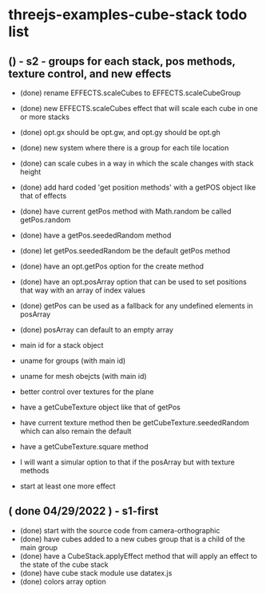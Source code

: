 # threejs-examples-cube-stack todo list

## () - s2 - groups for each stack, pos methods, texture control, and new effects
* (done) rename EFFECTS.scaleCubes to EFFECTS.scaleCubeGroup
* (done) new EFFECTS.scaleCubes effect that will scale each cube in one or more stacks
* (done) opt.gx should be opt.gw, and opt.gy should be opt.gh
* (done) new system where there is a group for each tile location
* (done) can scale cubes in a way in which the scale changes with stack height
* (done) add hard coded 'get position methods' with a getPOS object like that of effects
* (done) have current getPos method with Math.random be called getPos.random
* (done) have a getPos.seededRandom method
* (done) let getPos.seededRandom be the default getPos method
* (done) have an opt.getPos option for the create method
* (done) have an opt.posArray option that can be used to set positions that way with an array of index values
* (done) getPos can be used as a fallback for any undefined elements in posArray
* (done) posArray can default to an empty array

* main id for a stack object
* uname for groups (with main id)
* uname for mesh obejcts (with main id)

* better control over textures for the plane
* have a getCubeTexture object like that of getPos
* have current texture method then be getCubeTexture.seededRandom which can also remain the default
* have a getCubeTexture.square method
* I will want a simular option to that if the posArray but with texture methods


* start at least one more effect

## ( done 04/29/2022 ) - s1-first
* (done) start with the source code from camera-orthographic
* (done) have cubes added to a new cubes group that is a child of the main group
* (done) have a CubeStack.applyEffect method that will apply an effect to the state of the cube stack
* (done) have cube stack module use datatex.js
* (done) colors array option

